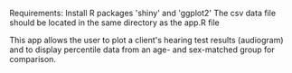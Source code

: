 Requirements:
Install R packages 'shiny' and 'ggplot2'
The csv data file should be located in the same directory as the app.R file

This app allows the user to plot a client's hearing test results (audiogram) and to display percentile data from an age- and sex-matched group for comparison.
